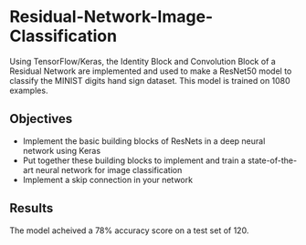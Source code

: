 # Residual-Network-Image-Classification
Using TensorFlow/Keras, the Identity Block and Convolution Block of a Residual Network are implemented and used to make a ResNet50 model to classify the MINIST digits hand sign dataset. This model is trained on 1080 examples.

## Objectives
- Implement the basic building blocks of ResNets in a deep neural network using Keras
- Put together these building blocks to implement and train a state-of-the-art neural network for image classification
- Implement a skip connection in your network

## Results
The model acheived a 78% accuracy score on a test set of 120.
